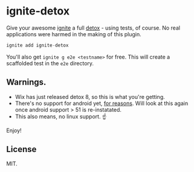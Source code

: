 # ignite-detox

Give your awesome [ignite](https://github.com/infinitered/ignite) a full [detox](https://github.com/wix/detox) - using tests, of course. No real applications were harmed in the making of this plugin.

```js
ignite add ignite-detox
```

You'll also get `ignite g e2e <testname>` for free. This will create a scaffolded test in the `e2e` directory.

## Warnings.
- Wix has just released detox 8, so this is what you're getting.
- There's no support for android yet, [for reasons](https://github.com/wix/detox/issues/608#issuecomment-400127354). Will look at this again once android support > 51 is re-instatated.
- This also means, no linux support. :point_up:

Enjoy!

## License
MIT.
